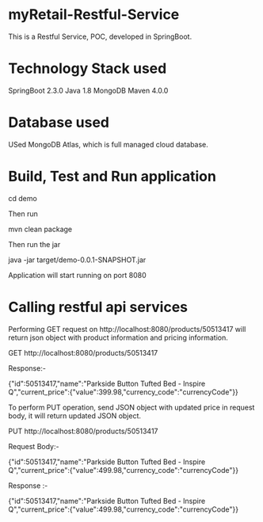 # myRetail-Restful-Service
This is a Restful Service, POC, developed in SpringBoot.
# Technology Stack used
SpringBoot 2.3.0
Java 1.8
MongoDB
Maven 4.0.0
# Database used
USed MongoDB Atlas, which is full managed cloud database.
# Build, Test and Run application
cd demo

Then run

mvn clean package

Then run the jar

java -jar target/demo-0.0.1-SNAPSHOT.jar

Application will start running on port 8080
# Calling restful api services
Performing GET request on http://localhost:8080/products/50513417 will return json object with product information and pricing information.

GET http://localhost:8080/products/50513417

Response:-

{"id":50513417,"name":"Parkside Button Tufted Bed - Inspire Q","current_price":{"value":399.98,"currency_code":"currencyCode"}}

To perform PUT operation, send JSON object with updated price in request body, it will return updated JSON object.

PUT http://localhost:8080/products/50513417

Request Body:-

{"id":50513417,"name":"Parkside Button Tufted Bed - Inspire Q","current_price":{"value":499.98,"currency_code":"currencyCode"}}

Response :-

{"id":50513417,"name":"Parkside Button Tufted Bed - Inspire Q","current_price":{"value":499.98,"currency_code":"currencyCode"}}
